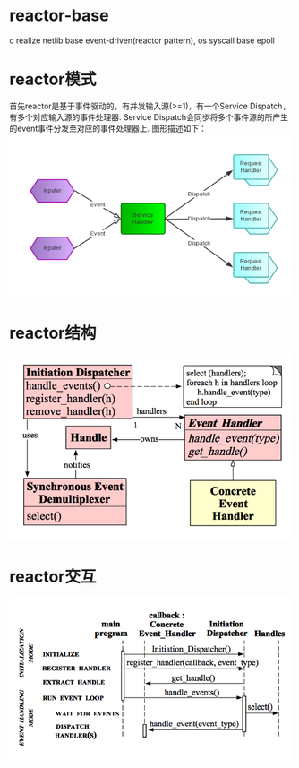 # reactor-base
c realize netlib base event-driven(reactor pattern), os syscall base epoll

# reactor模式
首先reactor是基于事件驱动的，有并发输入源(>=1)，有一个Service Dispatch，有多个对应输入源的事件处理器. Service Dispatch会同步将多个事件源的所产生的event事件分发至对应的事件处理器上. 图形描述如下：
![simple.png](https://github.com/eofpk/reactor-base/blob/master/image/simple.png)


# reactor结构
![struct.png](https://github.com/eofpk/reactor-base/blob/master/image/struct.png)

# reactor交互
![seq.png](https://github.com/eofpk/reactor-base/blob/master/image/seq.png)
